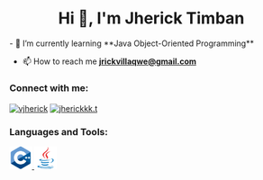 <h1 align="center">Hi 👋, I'm Jherick Timban</h1>
- 🌱 I’m currently learning **Java Object-Oriented Programming**

- 📫 How to reach me **jrickvillaqwe@gmail.com**

<h3 align="left">Connect with me:</h3>
<p align="left">
<a href="https://fb.com/vjherick" target="blank"><img align="center" src="https://raw.githubusercontent.com/rahuldkjain/github-profile-readme-generator/master/src/images/icons/Social/facebook.svg" alt="vjherick" height="30" width="40" /></a>
<a href="https://instagram.com/jherickkk.t" target="blank"><img align="center" src="https://raw.githubusercontent.com/rahuldkjain/github-profile-readme-generator/master/src/images/icons/Social/instagram.svg" alt="jherickkk.t" height="30" width="40" /></a>
</p>

<h3 align="left">Languages and Tools:</h3>
<p align="left"> <a href="https://www.w3schools.com/cpp/" target="_blank" rel="noreferrer"> <img src="https://raw.githubusercontent.com/devicons/devicon/master/icons/cplusplus/cplusplus-original.svg" alt="cplusplus" width="40" height="40"/> </a> <a href="https://www.java.com" target="_blank" rel="noreferrer"> <img src="https://raw.githubusercontent.com/devicons/devicon/master/icons/java/java-original.svg" alt="java" width="40" height="40"/> </a> </p>
